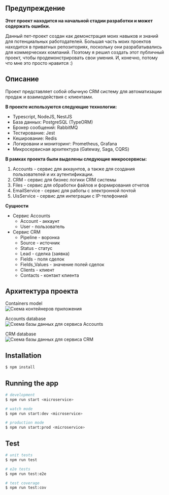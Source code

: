 ## Предупреждение

**Этот проект находится на начальной стадии разработки и может содержать ошибки.**

Данный пет-проект создан как демонстрация моих навыков и знаний для потенциальных работодателей. Большая часть моих проектов находится в приватных репозиториях, поскольку они разрабатывались для коммерческих компаний. Поэтому я решил создать этот публичный проект, чтобы продемонстрировать свои умения. И, конечно, потому что мне это просто нравится :)

## Описание

Проект представляет собой обычную CRM систему для автоматизации продаж и взаимодействия с клиентами.

**В проекте используются следующие технологии:**

- Typescript, NodeJS, NestJS
- База данных: PostgreSQL (TypeORM)
- Брокер сообщений: RabbitMQ
- Тестирование: Jest
- Кеширование: Redis
- Логировани и мониторинг: Prometheus, Grafana
- Микросервисная архитектура (Gateway, Saga, CQRS)

**В рамках проекта были выделены следующие микросервисы:**

1. Accounts - сервис для аккаунтов, а также для создания пользователей и их аутентификации.
2. CRM - сервис для бизнес логики CRM системы
3. Files - сервис для обработки файлов и формирования отчетов
4. EmailService - сервис для работы с электронной почтой
5. UisService - сервис для интеграции с IP-телефонией

**Сущности**

- Сервис Accounts
  - Account - аккаунт
  - User - пользователь
- Сервис CRM
  - Pipeline - воронка
  - Source - источник
  - Status - статус
  - Lead - сделка (заявка)
  - Fields - поля сделок
  - Fields_Values - значение полей сделок
  - Clients - клиент
  - Contacts - контакт клиента

## Архитектура проекта

Containers model<br>
![Схема контейнеров приложения](https://i.ibb.co/Y3KGSZj/nestjs-crm-CRM-Backend.jpg)

Accounts database<br>
![Схема базы данных для сервиса Accounts](https://i.ibb.co/fM1hK0F/nestjs-crm-Accounts-db.jpg)

CRM database<br>
![Схема базы данных для сервиса CRM](https://i.ibb.co/RyJG2CT/nestjs-crm-CRM-db.jpg)

## Installation

```bash
$ npm install
```

## Running the app

```bash
# development
$ npm run start <microservice>

# watch mode
$ npm run start:dev <microservice>

# production mode
$ npm run start:prod <microservice>
```

## Test

```bash
# unit tests
$ npm run test

# e2e tests
$ npm run test:e2e

# test coverage
$ npm run test:cov
```
